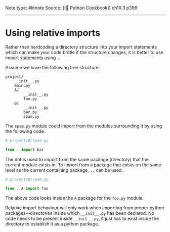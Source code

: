 Note type: #litnote
Source: [[📖 Python Cookbook]] ch10.3 p399

---
# Using relative imports
Rather than hardcoding a directory structure into your import statements which can make your code brittle if the structure changes, it is better to use import statements using `.`.

Assume we have the following tree structure:
```
project/
	__init__.py
	main.py
	A/
		__init__.py
		foo.py
	B/
		__init__.py
		bar.py
		spam.py
```

The `spam.py` module could import from the modules surrounding it by using the following code.
```python
# project/B/spam.py

from . import bar
```

The dot is used to import from the same package (directory) that the current module exists in. To import from a package that exists on the same level as the current containing package, `..` can be used.
```python
# project/B/spam.py

from ..A import foo
```

The above code looks inside the `A` package for the `foo.py` module.

Relative import behaviour will only work when importing from proper python packages—directories inside which `__init__.py` has been declared. No code needs to be present inside `__init__.py`, it just has to exist inside the directory to establish it as a python package.